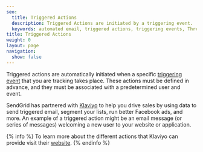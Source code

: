 ```yaml
---
seo:
  title: Triggered Actions
  description: Triggered Actions are initiated by a triggering event.
  keywords: automated email, triggered actions, triggering events, Threads
title: Triggered Actions
weight: 0
layout: page
navigation:
  show: false
---
```


Triggered actions are automatically initiated when a specific [triggering event]({{root_url}}/Glossary/triggering_events.html) that you are tracking takes place. These actions must be defined in advance, and they must be associated with a predetermined user and event.

SendGrid has partnered with [Klaviyo](https://sendgrid.com/partners/klaviyo/) to help you drive sales by using data to send triggered email, segment your lists, run better Facebook ads, and more. An example of a triggered action might be an email message (or series of messages) welcoming a new user to your website or application.

{% info %}
To learn more about the different actions that Klaviyo can provide visit their [website](https://www.klaviyo.com/).
{% endinfo %}
